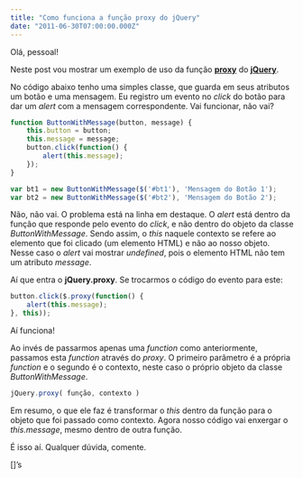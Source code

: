 ```yaml
---
title: "Como funciona a função proxy do jQuery"
date: "2011-06-30T07:00:00.000Z"
---
```

Olá, pessoal!

Neste post vou mostrar um exemplo de uso da função [**proxy**](http://api.jquery.com/jQuery.proxy/) do [**jQuery**](http://jquery.com/).

No código abaixo tenho uma simples classe, que guarda em seus atributos um botão e uma mensagem. Eu registro um evento no _click_ do botão para dar um _alert_ com a mensagem correspondente. Vai funcionar, não vai?

```js
function ButtonWithMessage(button, message) {    
    this.button = button;    
    this.message = message;    
    button.click(function() {        
        alert(this.message);    
    });
}

var bt1 = new ButtonWithMessage($('#bt1'), 'Mensagem do Botão 1');
var bt2 = new ButtonWithMessage($('#bt2'), 'Mensagem do Botão 2');
```

Não, não vai. O problema está na linha em destaque. O _alert_ está dentro da função que responde pelo evento do _click_, e não dentro do objeto da classe _ButtonWithMessage_. Sendo assim, o _this_ naquele contexto se refere ao elemento que foi clicado (um elemento HTML) e não ao nosso objeto. Nesse caso o _alert_ vai mostrar _undefined_, pois o elemento HTML não tem um atributo _message_.

Aí que entra o **jQuery.proxy**. Se trocarmos o código do evento para este:

```js
button.click($.proxy(function() { 
    alert(this.message); 
}, this));
```

Aí funciona!

Ao invés de passarmos apenas uma _function_ como anteriormente, passamos esta _function_ através do _proxy_. O primeiro parâmetro é a própria _function_ e o segundo é o contexto, neste caso o próprio objeto da classe _ButtonWithMessage_.

```js
jQuery.proxy( função, contexto )
```

Em resumo, o que ele faz é transformar o _this_ dentro da função para o objeto que foi passado como contexto. Agora nosso código vai enxergar o _this.message_, mesmo dentro de outra função.

É isso aí. Qualquer dúvida, comente.

\[\]’s